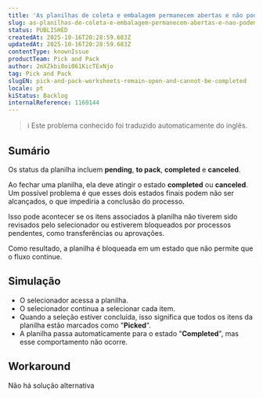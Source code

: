 ```yaml
---
title: 'As planilhas de coleta e embalagem permanecem abertas e não podem ser concluídas'
slug: as-planilhas-de-coleta-e-embalagem-permanecem-abertas-e-nao-podem-ser-concluidas
status: PUBLISHED
createdAt: 2025-10-16T20:28:59.683Z
updatedAt: 2025-10-16T20:28:59.683Z
contentType: knownIssue
productTeam: Pick and Pack
author: 2mXZkbi0oi061KicTExNjo
tag: Pick and Pack
slugEN: pick-and-pack-worksheets-remain-open-and-cannot-be-completed
locale: pt
kiStatus: Backlog
internalReference: 1160144
---
```


>ℹ️ Este problema conhecido foi traduzido automaticamente do inglês.

## Sumário


Os status da planilha incluem **pending**, **to pack**, **completed** e **canceled**.

Ao fechar uma planilha, ela deve atingir o estado **completed** ou **canceled**. Um possível problema é que esses dois estados finais podem não ser alcançados, o que impediria a conclusão do processo.

Isso pode acontecer se os itens associados à planilha não tiverem sido revisados pelo selecionador ou estiverem bloqueados por processos pendentes, como transferências ou aprovações.

Como resultado, a planilha é bloqueada em um estado que não permite que o fluxo continue.
## Simulação



- O selecionador acessa a planilha.
- O selecionador continua a selecionar cada item.
- Quando a seleção estiver concluída, isso significa que todos os itens da planilha estão marcados como "**Picked**".
- A planilha passa automaticamente para o estado "**Completed**", mas esse comportamento não ocorre.


## Workaround


Não há solução alternativa



